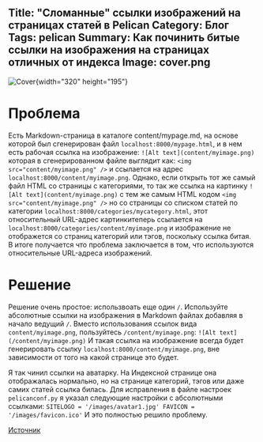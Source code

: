 Title: "Сломанные" ссылки изображений на страницах статей в Pelican
Category: Блог
Tags: pelican
Summary: Как починить  битые ссылки на изображения на страницах отличных от индекса
Image: cover.png
---
![Cover]({attach}cover.png){width="320" height="195"}
# Проблема

Есть Markdown-страница в каталоге content/mypage.md, на основе которой был сгенерирован файл `localhost:8000/mypage.html`, и в нем есть рабочая ссылка на изображение:
`![Alt text](content/myimage.png)`
которая в сгенерированном файле выглядит как:
`<img src="content/myimage.png" />`
и ссылается на адрес `localhost:8000/content/myimage.png`. Однако, если открыть тот же самый файл HTML со страницы с категориями, то так же ссылка на картинку
`![Alt text](content/myimage.png)`
с тем же самым HTML кодом
`<img src="content/myimage.png" />`
но со страницы со списком статей по категории `localhost:8000/categories/mycategory.html`, этот относительный URL-адрес картинкитеперь ссылается на `localhost:8000/categories/content/myimage.png` и изображение не отображется со страниц категорий или тэгов, поскольку ссылка битая.
В итоге получается что проблема заключается в том, что используются относительные URL-адреса изображений.
# Решение
Решение очень простое: использвоать еще один `/`. Используйте абсолютные ссылки на изображения в Markdown файлах добавляя в начало ведущий `/`.  Вместо использования ссылок вида `content/myimage.png`, пользуйтесь `/content/myimage.png`:
`![Alt text](/content/myimage.png)`
И такая ссылка на изображение всегда будет генерировать ссылку  `localhost:8000/content/myimage.png`, вне зависимости от того на какой странице это будет.

Я так чинил ссылки на аватарку. На Индексной странице она отображалась нормально, но на странице категорий, тэгов или даже самих статей ссылка билась. Для исправления в файле настроек `pelicanconf.py` я указал следующие настройки с абсолютными ссылками:
`SITELOGO = '/images/avatar1.jpg'
FAVICON = '/images/favicon.ico'`
И это полностью решило проблему.

[Источник](https://stackoverflow.com/questions/30794909/pelican-image-links-break-when-viewing-article-through-categories)
